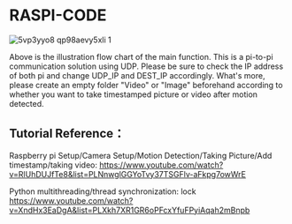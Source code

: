 # RASPI-CODE
![5vp3yyo8 qp98aevy5xli 1](https://user-images.githubusercontent.com/23002083/39365378-f8fb9d7c-49fe-11e8-9e84-49cac8db9c80.png)

Above is the illustration flow chart of the main function. This is a pi-to-pi communication solution using UDP.
Please be sure to check the IP address of both pi and change UDP_IP and DEST_IP accordingly.
What's more, please create an empty folder "Video" or "Image" beforehand according to whether you want to take timestamped picture or video after motion detected.


## Tutorial Reference：
Raspberry pi Setup/Camera Setup/Motion Detection/Taking Picture/Add timestamp/taking video:
https://www.youtube.com/watch?v=RlUhDUJfTe8&list=PLNnwglGGYoTvy37TSGFlv-aFkpg7owWrE

Python multithreading/thread synchronization: lock
https://www.youtube.com/watch?v=XndHx3EaDgA&list=PLXkh7XR1GR6oPFcxYfuFPyiAqah2mBnpb
